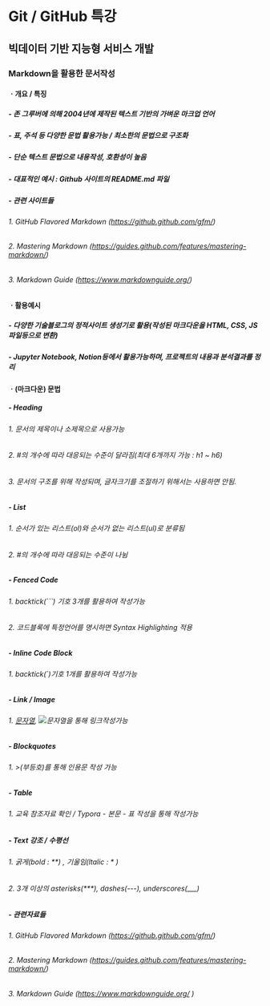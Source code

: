 # Git / GitHub 특강

## 		빅데이터 기반 지능형 서비스 개발

### 				Markdown을 활용한 문서작성

#### 					ㆍ개요 / 특징

##### 								- 존 그루버에 의해 2004년에 제작된 텍스트 기반의 가벼운 마크업 언어

##### 								- 표, 주석 등 다양한 문법 활용가능 / 최소한의 문법으로 구조화

##### 													- 단순 텍스트 문법으로 내용작성, 호환성이 높음

##### 								- 대표적인 예시 : Github 사이트의 README.md 파일

##### 								- 관련 사이트들

###### 									1. GitHub Flavored Markdown (https://github.github.com/gfm/)	
###### 									2. Mastering Markdown (https://guides.github.com/features/mastering-markdown/)

###### 									3. Markdown Guide (https://www.markdownguide.org/)

#### 					ㆍ활용예시

##### 								- 다양한 기술블로그의 정적사이트 생성기로 활용(작성된 마크다운을 HTML, CSS, JS파일등으로 변환)

#####													- Jupyter Notebook, Notion등에서 활용가능하며, 프로젝트의 내용과 분석결과를 정리

#### 					ㆍ(마크다운) 문법

##### 								- Heading 

###### 									1. 문서의 제목이나 소제목으로 사용가능

###### 									2. #의 개수에 따라 대응되는 수준이 달라짐(최대 6개까지 가능 : h1 ~ h6)

###### 									3. 문서의 구조를 위해 작성되며, 글자크기를 조절하기 위해서는 사용하면 안됨.

##### 								- List

###### 									1. 순서가 있는 리스트(ol)와 순서가 없는 리스트(ul)로 분류됨

###### 									2. #의 개수에 따라 대응되는 수준이 나뉨

##### 								- Fenced Code

###### 									1. backtick(```) 기호 3개를 활용하여 작성가능

###### 									2. 코드블록에 특정언어를 명시하면 Syntax Highlighting 적용

##### 								- Inline Code Block

###### 									1. backtick(`)기호 1개를 활용하여 작성가능

##### 								- Link / Image

###### 									1. [문자열](url), ![문자열](url)을 통해 링크작성가능

##### 								- Blockquotes

###### 									1. >(부등호)를 통해 인용문 작성 가능

##### 								- Table

###### 									1. 교육 참조자료 확인 / Typora - 본문 - 표 작성을 통해 작성가능

##### 								- Text 강조 / 수평선

###### 									1. 굵게(bold : **) , 기울임(ltalic : * )

###### 									2. 3개 이상의 asterisks(***), dashes(---), underscores(___)

##### 								- 관련자료들

###### 									1. GitHub Flavored Markdown (https://github.github.com/gfm/) 

###### 									2. Mastering Markdown (https://guides.github.com/features/mastering-markdown/)

###### 									3. Markdown Guide (https://www.markdownguide.org/ )





